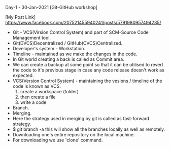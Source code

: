 Day-1  -  30-Jan-2021 [Git-GitHub workshop]

[My Post Link] https://www.facebook.com/207521455940241/posts/5791980957494235/

* Git - VCS(Virsion Control System) and part of SCM-Source Code Management tool.
* Git(DVCS)Decentralized / GitHub(CVCS)Centralized.
* Developer's system - Workstation.
* Timeline - maintained as we make the changes in the code.
* In Git world creating a back is called as Commit area.
* We can create a backup at some point so that it can be utilised to revert the code to it's previous stage in case any code release doesn't work   as expected.
* VCS(Version Control System) - maintaining the vesions / timeline of the code is known as VCS.
  1. create a workspace (folder)
  2. then create a file
  3. write a code
* Branch.
* Merging.
* Here the strategy used in merging by git is called as fast-forward strategy.
* $ git branch -a
  this will show all the branches locally as well as remotely.
* Downloading one's entire repository on the local machine.
* For downloading we use 'clone' command.



